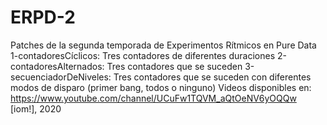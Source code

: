 # ERPD-2
Patches de la segunda temporada de Experimentos Rítmicos en Pure Data
1-contadoresCíclicos: Tres contadores de diferentes duraciones
2-contadoresAlternados: Tres contadores que se suceden
3-secuenciadorDeNiveles: Tres contadores que se suceden con diferentes modos de disparo (primer bang, todos o ninguno)
Videos disponibles en: https://www.youtube.com/channel/UCuFw1TQVM_aQtOeNV6yOQQw
[iom!], 2020
